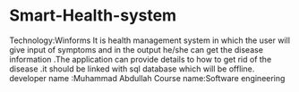 # Smart-Health-system
Technology:Winforms
It is health management system in which the user will give input of symptoms and in the output he/she can get the disease information .The application can provide details to how to get rid of the disease .it should be linked with sql database which will be offline.
developer name :Muhammad Abdullah
Course name:Software engineering
